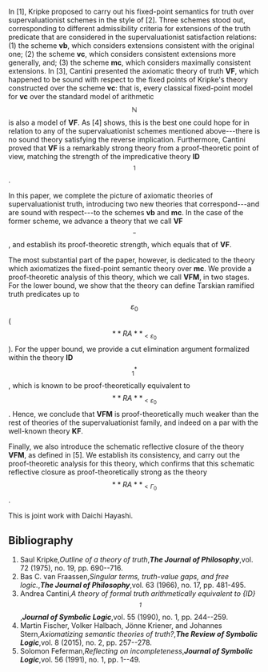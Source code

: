 


In [1], Kripke proposed to carry out his fixed-point semantics for truth over supervaluationist schemes in the style of [2]. Three schemes stood out, corresponding to different admissibility criteria for extensions of the truth predicate that are considered in the supervaluationist satisfaction relations: (1) the scheme **vb**, which considers extensions consistent with the original one; (2) the scheme **vc**, which considers consistent extensions more generally, and; (3) the scheme **mc**, which considers maximally consistent extensions. In [3], Cantini presented the axiomatic theory of truth **VF**, which happened to be sound with respect to the fixed points of Kripke's theory constructed over the scheme **vc**: that is, every classical fixed-point model for **vc** over the standard model of arithmetic $$\mathbb{N}$$ is also a model of **VF**. As [4] shows, this is the best one could hope for in relation to any of the supervaluationist schemes mentioned above---there is no sound theory satisfying the reverse implication. Furthermore, Cantini proved that **VF** is a remarkably strong theory from a proof-theoretic point of view, matching the strength of the impredicative theory **ID**$$_1$$.

In this paper, we complete the picture of axiomatic theories of supervaluationist truth, introducing two new theories that correspond---and are sound with respect---to the schemes **vb** and **mc**. In the case of the former scheme, we advance a theory that we call **VF**$$^-$$, and establish its proof-theoretic strength, which equals that of **VF**. 

The most substantial part of the paper, however, is dedicated to the theory which axiomatizes the fixed-point semantic theory over **mc**. We provide a proof-theoretic analysis of this theory, which we call **VFM**, in two stages. For the lower bound, we show that the theory can define Tarskian ramified truth predicates up to $$\varepsilon_0$$ ($$**RA**_{<\varepsilon_0}$$). For the upper bound, we provide a cut elimination argument formalized within the theory **ID**$$^*_1$$, which is known to be proof-theoretically equivalent to $$**RA**_{<\varepsilon_0}$$. Hence, we conclude that **VFM** is proof-theoretically much weaker than the rest of theories of the supervaluationist family, and indeed on a par with the well-known theory **KF**. 

Finally, we also introduce the schematic reflective closure of the theory **VFM**, as defined in [5]. We establish its consistency, and carry out the proof-theoretic analysis for this theory, which confirms that this schematic reflective closure as proof-theoretically strong as the theory $$**RA**_{<\Gamma_0}$$.

This is joint work with Daichi Hayashi. 


## Bibliography





1. Saul Kripke,_Outline of a theory of truth_,**_The Journal of Philosophy_**,vol. 72 (1975), no. 19, pp. 690--716.
2. Bas C. van Fraassen,_Singular terms, truth-value gaps, and free logic._,**_The Journal of Philosophy_**,vol. 63 (1966), no. 17, pp. 481-495.
3. Andrea Cantini,_A theory of formal truth arithmetically equivalent to {ID}$$_1$$_,**_Journal of Symbolic Logic_**,vol. 55 (1990), no. 1, pp. 244--259.
4. Martin Fischer, Volker Halbach, Jönne Kriener, and Johannes Stern,_Axiomatizing semantic theories of truth?_,**_The Review of Symbolic Logic_**,vol. 8 (2015), no. 2, pp. 257--278.
5. Solomon Feferman,_Reflecting on incompleteness_,**_Journal of Symbolic Logic_**,vol. 56 (1991), no. 1, pp. 1--49.





